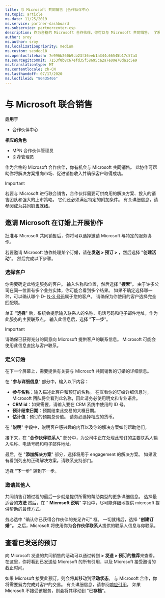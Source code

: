 ```yaml
---
title: 与 Microsoft 共同销售 |合作伙伴中心
ms.topic: article
ms.date: 11/25/2019
ms.service: partner-dashboard
ms.subservice: partnercenter-csp
description: 作为合格的 Microsoft 合作伙伴，你可以与 Microsoft 共同销售。 了解如何定义预订、邀请 Microsoft 协作或查看已发送的预订。
author: sroy
ms.author: sroy
ms.localizationpriority: medium
ms.custom: seodec18
ms.openlocfilehash: 7e996b260b9cb23f36eeb1a344c66545b17c57a3
ms.sourcegitcommit: 7153f0b8c67efd35f58695ca2a7e00e70da1c5e9
ms.translationtype: MT
ms.contentlocale: zh-CN
ms.lasthandoff: 07/17/2020
ms.locfileid: "86435466"
---
```

# <a name="co-sell-with-microsoft"></a>与 Microsoft 联合销售

**适用于**

-  合作伙伴中心

**相应的角色**

- MPN 合作伙伴管理员
- 引荐管理员

作为合格的 Microsoft 合作伙伴，你有机会与 Microsoft 共同销售。 此协作可帮助你将解决方案推向市场、促进销售收入并确保客户取得成功。

> [!IMPORTANT]
> 若要与 Microsoft 进行联合销售，合作伙伴需要可供商用的解决方案、投入的销售团队和强大的上市策略。 它们还必须满足特定的附加条件。 有关详细信息，请参阅[成为共同销售就绪](https://partner.microsoft.com/reach-customers/selling-with-microsoft#become-ready)。

## <a name="invite-microsoft-to-collaborate-on-an-engagement"></a>邀请 Microsoft 在订婚上开展协作

批准与 Microsoft 共同销售后，你将可以选择邀请 Microsoft 与特定的服务协作。

若要邀请 Microsoft 协作处理某个订婚，请在**发送 > 预订 >** ，然后选择 "**创建活动**"。 然后完成以下步骤。

### <a name="select-your-customer"></a>选择客户

你需要确定此特定服务的客户。 输入名称和位置，然后选择 "**搜索**"。 由于许多公司在同一位置有多个业务实体，你可能会看到多个结果。 如果不确定选择哪一种，可以确认哪个 D- [N-S 号码](https://www.dnb.com/duns-number.html)属于您的客户。 请确保为你使用的客户选择完全匹配项。 

单击 "**选择**" 后，系统会提示输入联系人的名称、电话号码和电子邮件地址，作为此服务的主要联系点。 输入此信息后，选择 "**下一步**"。

> [!IMPORTANT]
> 请确保已获得充分的同意向 Microsoft 提供客户的联系信息。 Microsoft 可能会使用此信息直接与客户联系。

### <a name="define-your-engagement"></a>定义订婚

在下一个屏幕上，需要提供有关要与 Microsoft 共同销售的订婚的详细信息。

在 "**参与详细信息**" 部分中，输入以下内容：
- **参与名称**：输入描述此客户和预订的名称。 在查看你的订婚详细信息时，Microsoft 团队将会看到此名称，因此请务必使用明文和专业语言。
- **CRM id**：如果需要，请输入要在 CRM 系统中使用的 ID 号。
- **预计结束日期**：预期结束此交易的大概日期。
- **估计值**：预订的预期总价值。 请务必选择相应的货币。

在 "**说明**" 字段中，说明客户感兴趣的内容以及你的解决方案如何帮助他们。

 接下来，在 "**合作伙伴联系人**" 部分中，为公司中正在处理此预订的主要联系人输入名称、电话号码和电子邮件地址。

最后，在 "**添加解决方案**" 部分，选择将用于 engagement 的解决方案。 如果没有看到列出的正确解决方案，请联系支持部门。

选择 "**下一**步" 转到下一步。

### <a name="invite-others"></a>邀请其他人

共同销售订婚过程的最后一步就是提供所需的帮助类型的更多详细信息。 选择最适合的**方法** 然后，在 " **Microsoft 说明**" 字段中，尽可能详细地提供 microsoft 提供帮助的最佳方式。

务必选中 "确认你已获得合作伙伴的充足许可" 框。 一切就绪后，选择 "**创建订婚"。** 之后，Microsoft 将使用你为**合作伙伴联系人**提供的联系人信息与你联系。

## <a name="viewing-your-sent-engagements"></a>查看已发送的预订

向 Microsoft 发送的共同销售的活动可以通过转到 **> 发送 > 预订的推荐**来查看。 在这里，你将看到已发送给 Microsoft 的所有引用，以及 Microsoft 接受邀请的截止时间。

如果 Microsoft 接受此预订，则会将其移动到**活动状态**。 与 Microsoft 合作，你将需要努力完成对客户的交易。 有关详细信息，请参阅[响应引用](responding-to-referrals.md)。 如果 Microsoft 不接受该服务，则会将其移动到 "已**存档**"。
